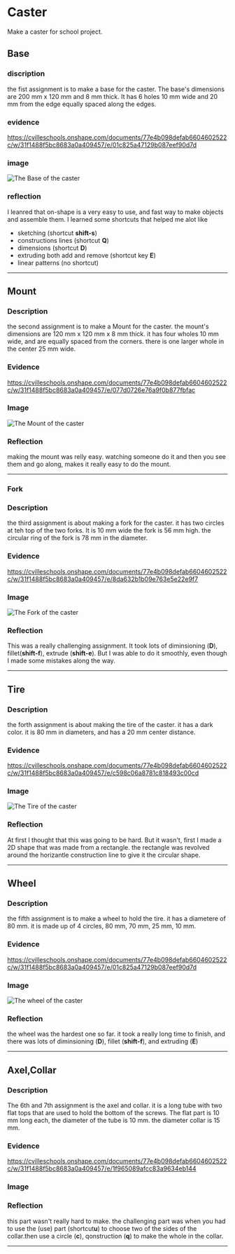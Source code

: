 # Caster

Make a caster for school project.


## Base


### discription

the fist assignment is to make a base for the caster. The base's dimensions are 200 mm x 120 mm and 8 mm thick.  It has 6 holes 10 mm wide and 20 mm from the edge equally spaced along the edges.


### evidence

https://cvilleschools.onshape.com/documents/77e4b098defab6604602522c/w/31f1488f5bc8683a0a409457/e/01c825a47129b087eef90d7d

### image

![The Base of the caster](Pictures%20For%20the%20Caster/Base.png)

### reflection 

I leanred that on-shape is a very easy to use, and fast way to make objects and assemble them. I learned some shortcuts that helped me alot like

* sketching (shortcut **shift-s**)
* constructions lines (shortcut **Q**)
* dimensions (shortcut **D**)
* extruding both add and remove (shortcut key **E**)
* linear patterns (no shortcut)

---


## Mount


### Description

the second assignment is to make a Mount for the caster. the mount's dimensions are 120 mm x 120 mm x 8 mm thick. it has four wholes 10 mm wide, and are equally spaced from the corners. there is one larger whole in the center 25 mm wide.


### Evidence

https://cvilleschools.onshape.com/documents/77e4b098defab6604602522c/w/31f1488f5bc8683a0a409457/e/077d0726e76a9f0b877fbfac


### Image

![The Mount of the caster](Pictures%20For%20the%20Caster/Mount.png)

### Reflection


making the mount was relly easy. watching someone do it and then you see them and go along, makes it really easy to do the mount.

---


### Fork


### Description
the third assignment is about making a fork for the caster. it has two circles at teh top of the two forks. It is 10 mm wide the fork is 56 mm high. the circular ring of the fork is 78 mm in the diameter.
### Evidence

https://cvilleschools.onshape.com/documents/77e4b098defab6604602522c/w/31f1488f5bc8683a0a409457/e/8da632b1b09e763e5e22e9f7


### Image

![The Fork of the caster](Pictures%20For%20the%20Caster/Fork.png)


### Reflection

This was a really challenging assignment. It took lots of diminsioning (**D**), fillet(**shift-f**), extrude (**shift-e**). But I was able to do it smoothly, even though  I made some mistakes along the way.

---


## Tire


### Description
the forth assignment is about making the tire of the caster. it has a dark color. it is 80 mm in diameters, and has a 20 mm center distance. 

### Evidence

https://cvilleschools.onshape.com/documents/77e4b098defab6604602522c/w/31f1488f5bc8683a0a409457/e/c598c06a8781c818493c00cd


### Image

![The Tire of the caster](Pictures%20For%20the%20Caster/Tire.png)

### Reflection

At first I thought that this was going to be hard. But it wasn't, first I made a 2D shape that was made from a rectangle. the rectangle was revolved around the horizantle construction line to give it the circular shape. 

---


## Wheel

### Description
the fifth assignment is to make a wheel to hold the tire. it has a diametere of 80 mm. it is made up of 4 circles, 80 mm, 70 mm, 25 mm, 10 mm. 
### Evidence

https://cvilleschools.onshape.com/documents/77e4b098defab6604602522c/w/31f1488f5bc8683a0a409457/e/01c825a47129b087eef90d7d

### Image

![The wheel of the caster](Pictures%20For%20the%20Caster/Wheel.png)

### Reflection

the wheel was the hardest one so far. it took a really long time to finish, and there was lots of diminsioning (**D**), fillet (**shift-f**), and extruding (**E**)

---


## Axel,Collar


### Description
The 6th and 7th assignment is the axel and collar. it is a long tube with two flat tops that are used to hold the bottom of the screws. The flat part is 10 mm long each, the diameter of the tube is 10 mm. the diameter collar is 15 mm. 

### Evidence

https://cvilleschools.onshape.com/documents/77e4b098defab6604602522c/w/31f1488f5bc8683a0a409457/e/1f965089afcc83a9634eb144

### Image



### Reflection
this part wasn't really hard to make. the challenging part was when you had to use the (use) part (shortcut**u**) to choose two of the sides of the collar.then use a circle (**c**), qonstruction (**q**) to make the whole in the collar.


---

